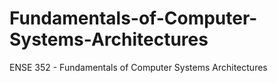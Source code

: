 # Fundamentals-of-Computer-Systems-Architectures
ENSE 352 - Fundamentals of Computer Systems Architectures
